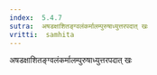 ```yaml
---
index:  5.4.7
sutra:  अषडक्षाशितङ्ग्वलंकर्मालम्पुरुषाध्युत्तरपदात् खः
vritti:  samhita 
---
```


अषडक्षाशितङ्ग्वलंकर्मालम्पुरुषाध्युत्तरपदात् खः

